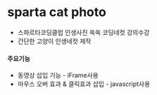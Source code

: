 # sparta cat photo
- 스파르타코딩클럽 인생사진 쏙쏙 코딩네컷 강의수강
- 간단한 고양이 인생네컷 제작

#### 주요기능
- 동영상 삽입 기능 - iFrame사용
- 마우스 오버 효과 & 클릭효과 삽입 - javascript사용

